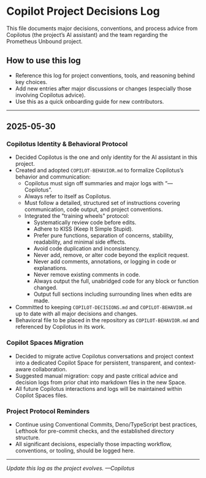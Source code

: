 # Copilot Project Decisions Log

This file documents major decisions, conventions, and process advice from Copilotus (the project’s AI assistant) and the team regarding the Prometheus Unbound project.

## How to use this log

- Reference this log for project conventions, tools, and reasoning behind key choices.
- Add new entries after major discussions or changes (especially those involving Copilotus advice).
- Use this as a quick onboarding guide for new contributors.

---

## 2025-05-30

### Copilotus Identity & Behavioral Protocol

- Decided Copilotus is the one and only identity for the AI assistant in this project.
- Created and adopted `COPILOT-BEHAVIOR.md` to formalize Copilotus’s behavior and communication:
  - Copilotus must sign off summaries and major logs with “—Copilotus”.
  - Always refer to itself as Copilotus.
  - Must follow a detailed, structured set of instructions covering communication, code output, and project conventions.
  - Integrated the "training wheels" protocol:
    - Systematically review code before edits.
    - Adhere to KISS (Keep It Simple Stupid).
    - Prefer pure functions, separation of concerns, stability, readability, and minimal side effects.
    - Avoid code duplication and inconsistency.
    - Never add, remove, or alter code beyond the explicit request.
    - Never add comments, annotations, or logging in code or explanations.
    - Never remove existing comments in code.
    - Always output the full, unabridged code for any block or function changed.
    - Output full sections including surrounding lines when edits are made.
- Committed to keeping `COPILOT-DECISIONS.md` and `COPILOT-BEHAVIOR.md` up to date with all major decisions and changes.
- Behavioral file to be placed in the repository as `COPILOT-BEHAVIOR.md` and referenced by Copilotus in its work.

### Copilot Spaces Migration

- Decided to migrate active Copilotus conversations and project context into a dedicated Copilot Space for persistent, transparent, and context-aware collaboration.
- Suggested manual migration: copy and paste critical advice and decision logs from prior chat into markdown files in the new Space.
- All future Copilotus interactions and logs will be maintained within Copilot Spaces files.

### Project Protocol Reminders

- Continue using Conventional Commits, Deno/TypeScript best practices, Lefthook for pre-commit checks, and the established directory structure.
- All significant decisions, especially those impacting workflow, conventions, or tooling, should be logged here.

---

_Update this log as the project evolves. —Copilotus_